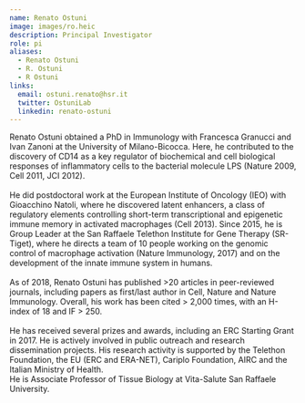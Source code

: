 ```yaml
---
name: Renato Ostuni
image: images/ro.heic
description: Principal Investigator
role: pi
aliases:
  - Renato Ostuni
  - R. Ostuni
  - R Ostuni
links:
  email: ostuni.renato@hsr.it
  twitter: OstuniLab
  linkedin: renato-ostuni
---
```


Renato Ostuni obtained a PhD in Immunology with Francesca Granucci and Ivan Zanoni at the University of Milano-Bicocca. Here, he contributed to the discovery of CD14 as a key regulator of biochemical and cell biological responses of inflammatory cells to the bacterial molecule LPS (Nature 2009, Cell 2011, JCI 2012).\
\
He did postdoctoral work at the European Institute of Oncology (IEO) with Gioacchino Natoli, where he discovered latent enhancers, a class of regulatory elements controlling short-term transcriptional and epigenetic immune memory in activated macrophages (Cell 2013). Since 2015, he is Group Leader at the San Raffaele Telethon Institute for Gene Therapy (SR-Tiget), where he directs a team of 10 people working on the genomic control of macrophage activation (Nature Immunology, 2017) and on the development of the innate immune system in humans.\
\
As of 2018, Renato Ostuni has published >20 articles in peer-reviewed journals, including papers as first/last author in Cell, Nature and Nature Immunology. Overall, his work has been cited > 2,000 times, with an H-index of 18 and IF > 250.\
\
He has received several prizes and awards, including an ERC Starting Grant in 2017. He is actively involved in public outreach and research dissemination projects. His research activity is supported by the Telethon Foundation, the EU (ERC and ERA-NET), Cariplo Foundation, AIRC and the Italian Ministry of Health.
\
He is Associate Professor of Tissue Biology at Vita-Salute San Raffaele University.

